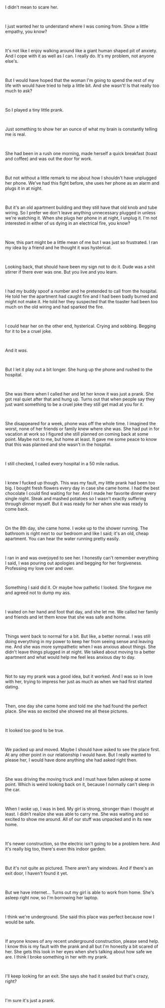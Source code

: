  

I didn't mean to scare her.

&#x200B;

I just wanted her to understand where I was coming from. Show a little empathy, you know?

&#x200B;

It's not like I enjoy walking around like a giant human shaped pit of anxiety. And I cope with it as well as I can. I really do. It's my problem, not anyone else's. 

&#x200B;

But I would have hoped that the woman I'm going to spend the rest of my life with would have tried to help a little bit. And she wasn’t! Is that really too much to ask? 

&#x200B;

So I played a tiny little prank.

&#x200B;

Just something to show her an ounce of what my brain is constantly telling me is real. 

&#x200B;

She had been in a rush one morning, made herself a quick breakfast (toast and coffee) and was out the door for work. 

&#x200B;

But not without a little remark to me about how I shouldn't have unplugged her phone. We've had this fight before, she uses her phone as an alarm and plugs it in at night.

&#x200B;

But it's an old apartment building and they still have that old knob and tube wiring. So I prefer we don't leave anything unnecessary plugged in unless we're watching it. When she plugs her phone in at night, I unplug it. I'm not interested in either of us dying in an electrical fire, you know?

&#x200B;

Now, this part might be a little mean of me but I was just so frustrated. I ran my idea by a friend and he thought it was hysterical.

&#x200B;

Looking back, that should have been my sign not to do it. Dude was a shit stirrer if there ever was one. But you live and you learn.

&#x200B;

I had my buddy spoof a number and he pretended to call from the hospital. He told her the apartment had caught fire and I had been badly burned and might not make it. He told her they suspected that the toaster had been too much on the old wiring and had sparked the fire.

&#x200B;

I could hear her on the other end, hysterical. Crying and sobbing. Begging for it to be a cruel joke. 

&#x200B;

And it *was*. 

&#x200B;

But I let it play out a bit longer. She hung up the phone and rushed to the hospital.

&#x200B;

She was there when I called her and let her know it was just a prank. She got real quiet after that and hung up. Turns out that when people say they just want something to be a cruel joke they still get mad at you for it. 

&#x200B;

She disappeared for a week, phone was off the whole time. I imagined the worst, none of her friends or family knew where she was. She had put in for vacation at work so I figured she still planned on coming back at some point. Maybe not to me, but home at least. It gave me some peace to know that this was planned and she wasn't in the hospital.

&#x200B;

I still checked, I called every hospital in a 50 mile radius.

&#x200B;

I knew I fucked up though. This was my fault, my little prank had been too big. I bought fresh flowers every day in case she came home. I had the best chocolate I could find waiting for her. And I made her favorite dinner every single night. Steak and mashed potatoes so I wasn't exactly suffering through dinner myself. But it was ready for her when she was ready to come back.

&#x200B;

On the 8th day, she came home. I woke up to the shower running. The bathroom is right next to our bedroom and like I said; it's an old, cheap apartment. You can hear the water running pretty easily.

&#x200B;

I ran in and was overjoyed to see her. I honestly can't remember everything I said, I was pouring out apologies and begging for her forgiveness. Professing my love over and over.

&#x200B;

Something I said did it. Or maybe how pathetic I looked. She forgave me and agreed not to dump my ass. 

&#x200B;

I waited on her hand and foot that day, and she let me. We called her family and friends and let them know that she was safe and home.

&#x200B;

Things went back to normal for a bit. But like, a better normal. I was still doing everything in my power to keep her from seeing sense and leaving me. And she was more sympathetic when I was anxious about things. She didn't leave things plugged in at night. We talked about moving to a better apartment and what would help me feel less anxious day to day.

&#x200B;

Not to say my prank was a good idea, but it worked. And I was so in love with her, trying to impress her just as much as when we had first started dating.

&#x200B;

Then, one day she came home and told me she had found the perfect place. She was so excited she showed me all these pictures.

&#x200B;

It looked too good to be true.

&#x200B;

We packed up and moved. Maybe I should have asked to see the place first. At any other point in our relationship I would have. But I really wanted to please her, I would have done anything she had asked right then.

&#x200B;

She was driving the moving truck and I must have fallen asleep at some point. Which is weird looking back on it, because I normally can't sleep in the car.

&#x200B;

When I woke up, I was in bed. My girl is strong, stronger than I thought at least. I didn’t realize she was able to carry me. She was waiting and so excited to show me around. All of our stuff was unpacked and in its new home.

&#x200B;

It's newer construction, so the electric isn't going to be a problem here. And it's really big too, there's even this indoor garden. 

&#x200B;

But it's not quite as pictured. There aren't any windows. And if there's an exit door, I haven't found it yet.

&#x200B;

But we have internet… Turns out my girl is able to work from home. She's asleep right now, so I'm borrowing her laptop.

&#x200B;

I think we're underground. She said this place was perfect because now I would be safe.

&#x200B;

If anyone knows of any recent underground construction, please send help. I know this is my fault with the prank and all but I'm honestly a bit scared of her. She gets this look in her eyes when she’s talking about how safe we are. I think I broke something in her with my prank.

&#x200B;

I'll keep looking for an exit. She says she had it sealed but that's crazy, right?

&#x200B;

I'm sure it's just a prank.